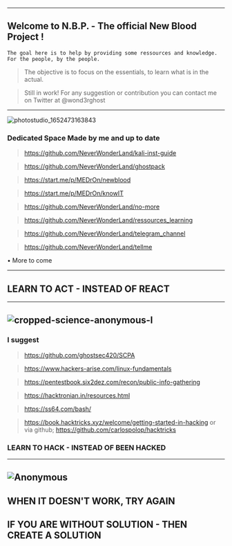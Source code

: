 -----------------------------------
## Welcome to N.B.P. - The official New Blood Project !

    The goal here is to help by providing some ressources and knowledge. For the people, by the people.

> The objective is to focus on the essentials, to learn what is in the actual.

> Still in work! For any suggestion or contribution you can contact me on Twitter at @wond3rghost
-----------------------------------

![photostudio_1652473163843](https://user-images.githubusercontent.com/64184513/171743001-02a4baac-b08d-489d-8ec1-998b6f8436f2.png)

### Dedicated Space Made by me and up to date

  > https://github.com/NeverWonderLand/kali-inst-guide

  > https://github.com/NeverWonderLand/ghostpack
  
  > https://start.me/p/MEDrOn/newblood
 
  > https://start.me/p/MEDrOn/knowIT
 
  > https://github.com/NeverWonderLand/no-more
 
  > https://github.com/NeverWonderLand/ressources_learning
 
  > https://github.com/NeverWonderLand/telegram_channel

  > https://github.com/NeverWonderLand/tellme

 • More to come
 
---------------------
## LEARN TO ACT - INSTEAD OF REACT
--------------------
![cropped-science-anonymous-l](https://user-images.githubusercontent.com/64184513/171263649-4a26e75e-5371-41d7-9e5d-9df629c41827.jpg)
--------------------
### I suggest

> https://github.com/ghostsec420/SCPA

> https://www.hackers-arise.com/linux-fundamentals

> https://pentestbook.six2dez.com/recon/public-info-gathering

> https://hacktronian.in/resources.html

> https://ss64.com/bash/

> https://book.hacktricks.xyz/welcome/getting-started-in-hacking
        or via github; https://github.com/carlospolop/hacktricks
        

### LEARN TO HACK - INSTEAD OF BEEN HACKED
-------------------
![Anonymous](https://user-images.githubusercontent.com/64184513/171263895-ef0fafc8-24c9-4f0b-81c4-8d114629fff3.jpg)
-------------------
## WHEN IT DOESN'T WORK, TRY AGAIN
## IF YOU ARE WITHOUT SOLUTION - THEN CREATE A SOLUTION
